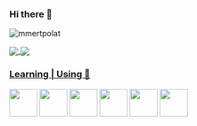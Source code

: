 ### Hi there 👋

<p align="left"> <img src="https://komarev.com/ghpvc/?username=faraji-zarouali&label=Profile%20views&color=0e75b6&style=flat" alt="mmertpolat" /> </p>

<a href="https://github.com/Forstman1?tab=repositories">
  <img align="center" src="https://github-readme-stats.vercel.app/api/top-langs/?username=faraji-zarouali&theme=dark"/>
</a>


<a href="https://github.com/Forstman1?tab=repositories">
 <img align="center" src="https://github-readme-stats.vercel.app/api?username=faraji-zarouali&line_height=40&show_icons=true&theme=dark">


### Learning | Using 🧠

<code><a href="https://www.php.net/" target="_blank"><img height="50" src="https://www.vectorlogo.zone/logos/php/php-ar21.svg"></a></code>
<code><a href="https://www.python.org/" target="_blank"><img height="50" src="https://www.vectorlogo.zone/logos/python/python-ar21.svg"></a></code>
<code><a href="https://www.laravel.com/" target="_blank"><img height="50" src="https://www.vectorlogo.zone/logos/laravel/laravel-ar21.svg"></a></code>
<code><a href="https://java.com" target="_blank"><img height="50" src="https://www.vectorlogo.zone/logos/java/java-ar21.svg"></a></code>
<code><a href="https://code.visualstudio.com" target="_blank"><img height="50" src="https://www.vectorlogo.zone/logos/visualstudio_code/visualstudio_code-ar21.svg"></a></code> 
<code><a href="https://git-scm.com/" target="_blank"><img height="50" src="https://www.vectorlogo.zone/logos/git-scm/git-scm-ar21.svg"></a></code>
